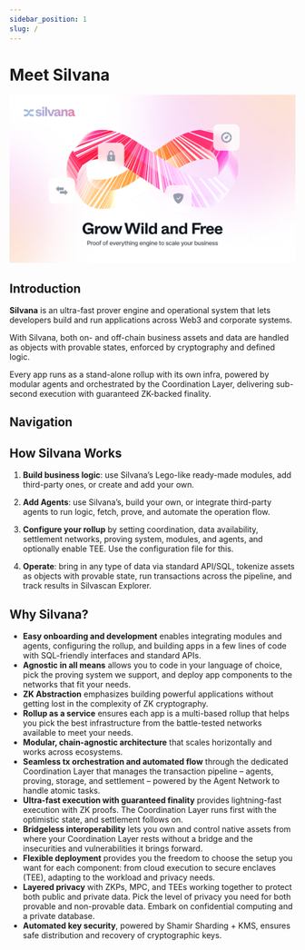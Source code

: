 ```yaml
---
sidebar_position: 1
slug: /
---
```


# Meet Silvana

![Silvana Docs Top](../Documentation/silvana-docs-top.png)

## Introduction

**Silvana** is an ultra-fast prover engine and operational system that lets developers build and run applications across Web3 and corporate systems. 

With Silvana, both on- and off-chain business assets and data are handled as objects with provable states, enforced by cryptography and defined logic.

Every app runs as a stand-alone rollup with its own infra, powered by modular agents and orchestrated by the Coordination Layer, delivering sub-second execution with guaranteed ZK-backed finality.

## Navigation


## How Silvana Works
1. **Build business logic**: use Silvana’s Lego-like ready-made modules, add third-party ones, or create and add your own.

2. **Add Agents**: use Silvana’s, build your own, or integrate third-party agents to run logic, fetch, prove, and automate the operation flow.

3. **Configure your rollup** by setting coordination, data availability, settlement networks, proving system, modules, and agents, and optionally enable TEE. Use the configuration file for this.

3. **Operate**: bring in any type of data via standard API/SQL, tokenize assets as objects with provable state, run transactions across the pipeline, and track results in Silvascan Explorer.

## Why Silvana?  

- **Easy onboarding and development** enables integrating modules and agents, configuring the rollup, and building apps in a few lines of code with SQL-friendly interfaces and standard APIs.  
- **Agnostic in all means** allows you to code in your language of choice, pick the proving system we support, and deploy app components to the networks that fit your needs.  
- **ZK Abstraction** emphasizes building powerful applications without getting lost in the complexity of ZK cryptography.  
- **Rollup as a service** ensures each app is a multi-based rollup that helps you pick the best infrastructure from the battle-tested networks available to meet your needs.  
- **Modular, chain-agnostic architecture** that scales horizontally and works across ecosystems.  
- **Seamless tx orchestration and automated flow** through the dedicated Coordination Layer that manages the transaction pipeline – agents, proving, storage, and settlement – powered by the Agent Network to handle atomic tasks.  
- **Ultra-fast execution with guaranteed finality** provides lightning-fast execution with ZK proofs. The Coordination Layer runs first with the optimistic state, and settlement follows on.  
- **Bridgeless interoperability** lets you own and control native assets from where your Coordination Layer rests without a bridge and the insecurities and vulnerabilities it brings forward.  
- **Flexible deployment** provides you the freedom to choose the setup you want for each component: from cloud execution to secure enclaves (TEE), adapting to the workload and privacy needs.  
- **Layered privacy** with ZKPs, MPC, and TEEs working together to protect both public and private data. Pick the level of privacy you need for both provable and non-provable data. Embark on confidential computing and a private database.  
- **Automated key security**, powered by Shamir Sharding + KMS, ensures safe distribution and recovery of cryptographic keys.  
